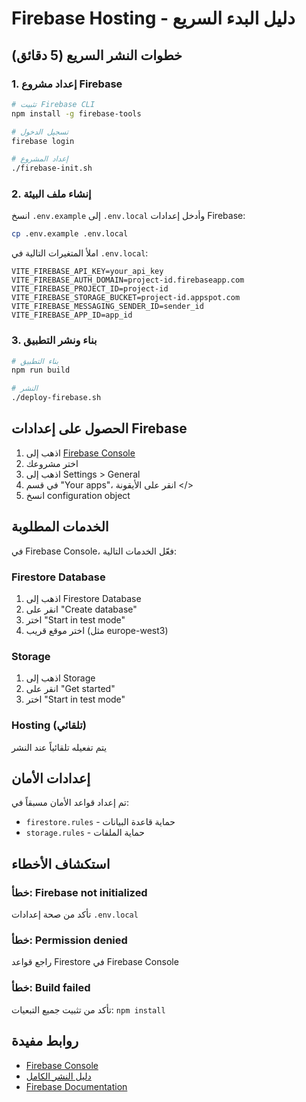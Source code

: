 # Firebase Hosting - دليل البدء السريع

## خطوات النشر السريع (5 دقائق)

### 1. إعداد مشروع Firebase
```bash
# تثبيت Firebase CLI
npm install -g firebase-tools

# تسجيل الدخول
firebase login

# إعداد المشروع
./firebase-init.sh
```

### 2. إنشاء ملف البيئة
انسخ `.env.example` إلى `.env.local` وأدخل إعدادات Firebase:
```bash
cp .env.example .env.local
```

املأ المتغيرات التالية في `.env.local`:
```env
VITE_FIREBASE_API_KEY=your_api_key
VITE_FIREBASE_AUTH_DOMAIN=project-id.firebaseapp.com
VITE_FIREBASE_PROJECT_ID=project-id
VITE_FIREBASE_STORAGE_BUCKET=project-id.appspot.com
VITE_FIREBASE_MESSAGING_SENDER_ID=sender_id
VITE_FIREBASE_APP_ID=app_id
```

### 3. بناء ونشر التطبيق
```bash
# بناء التطبيق
npm run build

# النشر
./deploy-firebase.sh
```

## الحصول على إعدادات Firebase

1. اذهب إلى [Firebase Console](https://console.firebase.google.com/)
2. اختر مشروعك
3. اذهب إلى Settings > General
4. في قسم "Your apps"، انقر على الأيقونة </> 
5. انسخ configuration object

## الخدمات المطلوبة

في Firebase Console، فعّل الخدمات التالية:

### Firestore Database
1. اذهب إلى Firestore Database
2. انقر على "Create database"
3. اختر "Start in test mode"
4. اختر موقع قريب (مثل europe-west3)

### Storage
1. اذهب إلى Storage
2. انقر على "Get started"
3. اختر "Start in test mode"

### Hosting (تلقائي)
يتم تفعيله تلقائياً عند النشر

## إعدادات الأمان

تم إعداد قواعد الأمان مسبقاً في:
- `firestore.rules` - حماية قاعدة البيانات
- `storage.rules` - حماية الملفات

## استكشاف الأخطاء

### خطأ: Firebase not initialized
تأكد من صحة إعدادات `.env.local`

### خطأ: Permission denied
راجع قواعد Firestore في Firebase Console

### خطأ: Build failed
تأكد من تثبيت جميع التبعيات: `npm install`

## روابط مفيدة

- [Firebase Console](https://console.firebase.google.com/)
- [دليل النشر الكامل](./FIREBASE-DEPLOYMENT-GUIDE.md)
- [Firebase Documentation](https://firebase.google.com/docs)